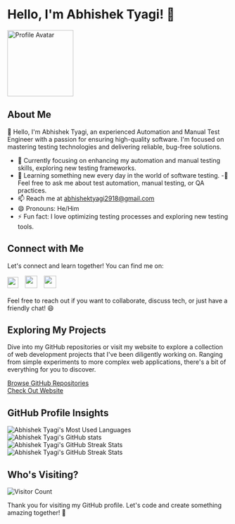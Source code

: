 # Hello, I'm Abhishek Tyagi! 🌟

<img src="https://avatars.githubusercontent.com/u/121339909" alt="Profile Avatar" width="150">

## About Me

👋 Hello, I'm Abhishek Tyagi, an experienced Automation and Manual Test Engineer with a passion for ensuring high-quality software. I'm focused on mastering testing technologies and delivering reliable, bug-free solutions.

- 🔭 Currently focusing on enhancing my automation and manual testing skills, exploring new testing frameworks.
- 🌱 Learning something new every day in the world of software testing.
  -💬 Feel free to ask me about test automation, manual testing, or QA practices.
- 📫 Reach me at abhishektyagi2918@gmail.com
- 😄 Pronouns: He/Him
- ⚡ Fun fact: I love optimizing testing processes and exploring new testing tools.

## Connect with Me

Let's connect and learn together! You can find me on:

<div>
  <a href="https://instagram.com/Abhinavtyagi2918/"><img src="https://raw.githubusercontent.com/dheereshagrwal/colored-icons/master/svg/instagram.svg" width="25px"></a> &ensp;
  <a href="https://x.com/abhityagi2918?s=11"><img src="https://raw.githubusercontent.com/dheereshagrwal/colored-icons/master/svg/twitter.svg" width="28px"></a> &ensp;
  <a href="https://www.linkedin.com/in/iamabhishektyagi/"><img src="https://raw.githubusercontent.com/dheereshagrwal/colored-icons/master/svg/linkedin.svg" width="28px"></a>
</div>
<br>
Feel free to reach out if you want to collaborate, discuss tech, or just have a friendly chat! 😄

## Exploring My Projects

Dive into my GitHub repositories or visit my website to explore a collection of web development projects that I've been diligently working on. Ranging from simple experiments to more complex web applications, there's a bit of everything for you to discover.

[Browse GitHub Repositories](https://github.com/AbhishekTyagiOfficial?tab=repositories) <br>
[Check Out Website](https://abhishek-tyagi-portfolio.web.app/)

## GitHub Profile Insights

<!-- Abhishek Tyagi's Most Used Languages -->
<picture>
  <source media="(prefers-color-scheme: dark)" srcset="https://github-readme-stats.vercel.app/api/top-langs/?username=AbhishekTyagiOfficial&layout=compact&theme=dark">
  <source media="(prefers-color-scheme: light)" srcset="https://github-readme-stats.vercel.app/api/top-langs/?username=AbhishekTyagiOfficial&layout=compact&theme=light">
  <img alt="Abhishek Tyagi's Most Used Languages" src="https://github-readme-stats.vercel.app/api/top-langs/?username=AbhishekTyagiOfficial&layout=compact">
</picture> <br>

<!-- Abhishek Tyagi's GitHub Stats -->
<picture>
  <source media="(prefers-color-scheme: dark)" srcset="https://github-readme-stats.vercel.app/api?username=AbhishekTyagiOfficial&theme=dark&show_icons=true">
  <source media="(prefers-color-scheme: light)" srcset="https://github-readme-stats.vercel.app/api?username=AbhishekTyagiOfficial&theme=default&show_icons=true">
  <img alt="Abhishek Tyagi's GitHub stats" src="https://github-readme-stats.vercel.app/api?username=AbhishekTyagiOfficial&theme=default&show_icons=true">
</picture> <br>

<!-- Abhishek Tyagi's GitHub Contributor Stats -->
<picture>
  <source media="(prefers-color-scheme: dark)" srcset="https://github-contributor-stats.vercel.app/api?username=AbhishekTyagiOfficial&limit=5&theme=dark&combine_all_yearly_contributions=true">
  <source media="(prefers-color-scheme: light)" srcset="https://github-contributor-stats.vercel.app/api?username=AbhishekTyagiOfficial&limit=5&theme=flat&combine_all_yearly_contributions=true">
  <img alt="Abhishek Tyagi's GitHub Streak Stats" src="https://github-contributor-stats.vercel.app/api?username=AbhishekTyagiOfficial&limit=5&theme=flat&combine_all_yearly_contributions=true">
</picture> <br>

<!-- Abhishek Tyagi's GitHub Streak Stats -->
<picture>
  <source media="(prefers-color-scheme: dark)" srcset="https://github-readme-streak-stats.herokuapp.com?user=AbhishekTyagiOfficial&theme=dark">
  <source media="(prefers-color-scheme: light)" srcset="https://github-readme-streak-stats.herokuapp.com?user=AbhishekTyagiOfficial&theme=default">
  <img alt="Abhishek Tyagi's GitHub Streak Stats" src="https://github-readme-streak-stats.herokuapp.com/?user=AbhishekTyagiOfficial&theme=default">
</picture>

## Who's Visiting?

![Visitor Count](https://visitor-badge.laobi.icu/badge?page_id=AbhishekTyagiOfficial.AbhishekTyagiOfficial)

Thank you for visiting my GitHub profile. Let's code and create something amazing together! 🚀

